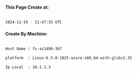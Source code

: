 
   
#### This Page Create at:

```bash

2024-11-19 - 11:47:35 UTC

```

#### Create By Machine:

```bash

Host Name : fv-az1490-367

platform  : Linux-6.5.0-1025-azure-x86_64-with-glibc2.35

Ip Local  : 10.1.1.3

```

